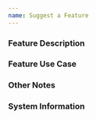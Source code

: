 ```yaml
---
name: Suggest a Feature
---
```


### Feature Description

<!-- Please describe the feature in detail. Screenshots and links to technical documentation are great! -->

### Feature Use Case

<!-- Please describe the use case for the feature. Will it support the needs of a broad range of users or a particular segment? Either is fine, but the more clearly we understand the target audience for the feature the better! -->

### Other Notes

<!-- Please include any other information that you think may be of use to the Pressbooks team in evaluating your idea. -->

### System Information

<!-- Replace this section with the contents of the Diagnostics page, available at `https://<yourdomain.tld>/<yourbook>/wp-admin/options.php?page=pressbooks_diagnostics` or via the Diagnostics link in the admin footer. -->
